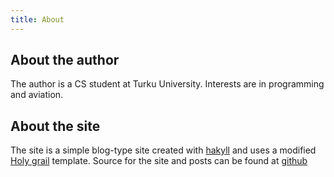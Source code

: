 ```yaml
---
title: About
---
```


About the author
----------------

The author is a CS student at Turku University. Interests are in programming and
aviation.

About the site
--------------

The site is a simple blog-type site created with
[hakyll](http://jaspervdj.be/hakyll/index.html) and uses a modified [Holy
grail](http://matthewjamestaylor.com/blog/ultimate-3-column-holy-grail-pixels.htm)
template. Source for the site and posts can be found at
[github](https://github.com/MasseR/Blog)

